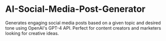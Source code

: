 # AI-Social-Media-Post-Generator
Generates engaging social media posts based on a given topic and desired tone using OpenAI's GPT-4 API. Perfect for content creators and marketers looking for creative ideas.
